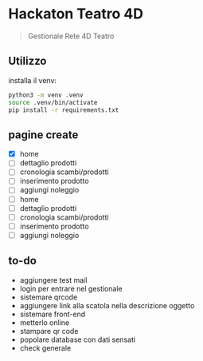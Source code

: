 # Hackaton Teatro 4D

> Gestionale Rete 4D Teatro

## Utilizzo

installa il venv:

```sh
python3 -m venv .venv
source .venv/bin/activate
pip install -r requirements.txt
```



## pagine create

- [x] home
- [ ] dettaglio prodotti
- [ ] cronologia scambi/prodotti
- [ ] inserimento prodotto
- [ ] aggiungi noleggio
- [ ] home
- [ ] dettaglio prodotti
- [ ] cronologia scambi/prodotti
- [ ] inserimento prodotto
- [ ] aggiungi noleggio

## to-do

- aggiungere test mail
- login per entrare nel gestionale
- sistemare qrcode
- aggiungere link alla scatola nella descrizione oggetto
- sistemare front-end
- metterlo online
- stampare qr code
- popolare database con dati sensati
- check generale
